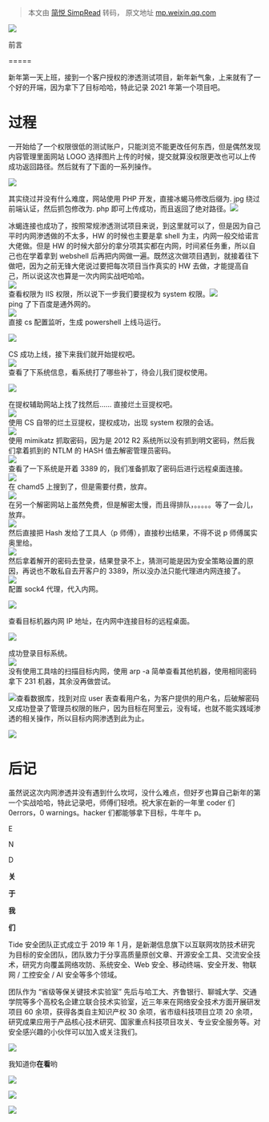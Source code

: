 > 本文由 [简悦 SimpRead](http://ksria.com/simpread/) 转码， 原文地址 [mp.weixin.qq.com](https://mp.weixin.qq.com/s/7cpqiaDxNxoY7ZtyhzU_IQ)

![](https://mmbiz.qpic.cn/mmbiz_png/rTicZ9Hibb6RXu3bXekvbOVFvAicpfFJwIOcQOuakZ6jTmyNoeraLFgI4cibKrDRiaPAljUry4dy4e2zK8lUMyKfkGg/640?wx_fmt=png)

前言  

=====

新年第一天上班，接到一个客户授权的渗透测试项目，新年新气象，上来就有了一个好的开端，因为拿下了目标哈哈，特此记录 2021 年第一个项目吧。

过程
==

一开始给了一个权限很低的测试账户，只能浏览不能更改任何东西，但是偶然发现内容管理里面网站 LOGO 选择图片上传的时候，提交就算没权限更改也可以上传成功返回路径。然后就有了下面的一系列操作。

![](https://mmbiz.qpic.cn/mmbiz_png/rTicZ9Hibb6RWeKyia27aZQibkZMmxonpxe4E9utOic8icHU0XPbdYASwnbia1ib3NgTMSRSibWA2O7toic1icGlTSIF9uSWw/640?wx_fmt=png)

其实绕过并没有什么难度，网站使用 PHP 开发，直接冰蝎马修改后缀为. jpg 绕过前端认证，然后抓包修改为. php 即可上传成功，而且返回了绝对路径。![](https://mmbiz.qpic.cn/mmbiz_png/rTicZ9Hibb6RWeKyia27aZQibkZMmxonpxe4eH861xTDNmiazl1fybVOVbs0PvtAbcCveib8n9tYWlgmIHZd5fR22e1Q/640?wx_fmt=png)

冰蝎连接也成功了，按照常规渗透测试项目来说，到这里就可以了，但是因为自己平时内网渗透做的不太多，HW 的时候也主要是拿 shell 为主，内网一般交给诺言大佬做。但是 HW 的时候大部分的拿分项其实都在内网，时间紧任务重，所以自己也在学着拿到 webshell 后再把内网做一遍。既然这次做项目遇到，就接着往下做吧，因为之前无锋大佬说过要把每次项目当作真实的 HW 去做，才能提高自己，所以说这次也算是一次内网实战吧哈哈。  
![](https://mmbiz.qpic.cn/mmbiz_png/rTicZ9Hibb6RWeKyia27aZQibkZMmxonpxe44bIqkXUwQGTvVfo4hnPZAyKswhOvTWTdPRc65k56XibJG11UOQdk8wQ/640?wx_fmt=png)  
查看权限为 IIS 权限，所以说下一步我们要提权为 system 权限。![](https://mmbiz.qpic.cn/mmbiz_png/rTicZ9Hibb6RWeKyia27aZQibkZMmxonpxe4xiadFe1O4ERpwu7PqmSibtnztYO5OQicM0ondG2BXqu8efH0so8n8pd9A/640?wx_fmt=png)  
ping 了下百度是通外网的。  
![](https://mmbiz.qpic.cn/mmbiz_png/rTicZ9Hibb6RWeKyia27aZQibkZMmxonpxe4Sj1Ylb5DHVWoszSLXI0vaj1UeticUTMRrKpTj8wjLvN4eJ1ibpu5KrvQ/640?wx_fmt=png)  
直接 cs 配置监听，生成 powershell 上线马运行。

![](https://mmbiz.qpic.cn/mmbiz_png/rTicZ9Hibb6RWeKyia27aZQibkZMmxonpxe4WXrlj875EjMU3icRiaERWu8dacFgUCU8icKocUfxevNg8mIvwbwn9icLpw/640?wx_fmt=png)

CS 成功上线，接下来我们就开始提权吧。  
![](https://mmbiz.qpic.cn/mmbiz_png/rTicZ9Hibb6RWeKyia27aZQibkZMmxonpxe40t5RHiaC2vOUffZT3UFwiaibXzyFcVia5A7JesTfrnpnXZsbBcQYrqvIgg/640?wx_fmt=png)  
查看了下系统信息，看系统打了哪些补丁，待会儿我们提权使用。

![](https://mmbiz.qpic.cn/mmbiz_png/rTicZ9Hibb6RWeKyia27aZQibkZMmxonpxe4yn9SKtCL7qiac7vPGlWkbpku29kpqSsKFhy7nonhHvs5X91AGD6qic3A/640?wx_fmt=png)

在提权辅助网站上找了找然后...... 直接烂土豆提权吧。  
![](https://mmbiz.qpic.cn/mmbiz_png/rTicZ9Hibb6RWeKyia27aZQibkZMmxonpxe4glwiaboasorans1yJtI5jnpicE3FZhiats7Nowz0xcKd5EIKNoCnnPYmA/640?wx_fmt=png)  
使用 CS 自带的烂土豆提权，提权成功，出现 system 权限的会话。  
![](https://mmbiz.qpic.cn/mmbiz_png/rTicZ9Hibb6RWeKyia27aZQibkZMmxonpxe4wc66GMYVAOyPGOzQ8NialMBzrNp6uU6P9vRaKmWJ4MYA6nEJxOIxRicA/640?wx_fmt=png)  
使用 mimikatz 抓取密码，因为是 2012 R2 系统所以没有抓到明文密码，然后我们拿着抓到的 NTLM 的 HASH 值去解密管理员密码。  
![](https://mmbiz.qpic.cn/mmbiz_png/rTicZ9Hibb6RWeKyia27aZQibkZMmxonpxe4QbLMn9RI8gic7o7dmcDbyAWqglnetOIeekSkEXP6iaTpkTu3KKADsM0g/640?wx_fmt=png)  
查看了一下系统是开着 3389 的，我们准备抓取了密码后进行远程桌面连接。  
![](https://mmbiz.qpic.cn/mmbiz_png/rTicZ9Hibb6RWeKyia27aZQibkZMmxonpxe43lBibIQd5b3Fnp6Xk0nfOm0aRtYcmok0IdAyXqDbYAQVEnGeEK7OTEw/640?wx_fmt=png)  
在 chamd5 上搜到了，但是需要付费，放弃。  
![](https://mmbiz.qpic.cn/mmbiz_png/rTicZ9Hibb6RWeKyia27aZQibkZMmxonpxe4CmVQvp9DCBt1RvWY4wXKcyGdUaAAn3Uw2jF91fQM42zdC3ic1YI0ckw/640?wx_fmt=png)  
在另一个解密网站上虽然免费，但是解密太慢，而且得排队，。。。。。等了一会儿，放弃。  
![](https://mmbiz.qpic.cn/mmbiz_png/rTicZ9Hibb6RWeKyia27aZQibkZMmxonpxe4Fcmj05n03Vs6ibLlaIfkmgICiaoyib55CwLHHCOagaq46Ay40mvKgvRIQ/640?wx_fmt=png)  
然后直接把 Hash 发给了工具人（p 师傅），直接秒出结果，不得不说 p 师傅属实奥里给。  
![](https://mmbiz.qpic.cn/mmbiz_png/rTicZ9Hibb6RWeKyia27aZQibkZMmxonpxe4nClibGmcYl3uGH9Zg8Kz6xhJjkxIxfgbCGRW8mDA2njz87ZAWAyzNhw/640?wx_fmt=png)  
然后拿着解开的密码去登录，结果登录不上，猜测可能是因为安全策略设置的原因，再说也不敢私自去开客户的 3389，所以没办法只能代理进内网连接了。  
![](https://mmbiz.qpic.cn/mmbiz_png/rTicZ9Hibb6RWeKyia27aZQibkZMmxonpxe4QOXjO4JFLZOLJCFORfyqSjKiaJ1rS6E53NPLEXyiaWRMJflIVnKS6PRA/640?wx_fmt=png)  
配置 sock4 代理，代入内网。

![](https://mmbiz.qpic.cn/mmbiz_png/rTicZ9Hibb6RWeKyia27aZQibkZMmxonpxe4Rt6n0FbCIcibSiaM9WXQrib5990QPfjoBUUXwtlk1bHlBk5GlIcEiagSfQ/640?wx_fmt=png)

查看目标机器内网 IP 地址，在内网中连接目标的远程桌面。

![](https://mmbiz.qpic.cn/mmbiz_png/rTicZ9Hibb6RWeKyia27aZQibkZMmxonpxe4hbYTqcxq6xkhdXHao6A1jktFGPRiaH2w3FrUiaHtc6ibH8tQ6HL1Epv1w/640?wx_fmt=png)

成功登录目标系统。  
![](https://mmbiz.qpic.cn/mmbiz_png/rTicZ9Hibb6RWeKyia27aZQibkZMmxonpxe48L2CS2QvtLoJPF3O0JvjsjoLiaicdso6YjpIFanyQN4QwCplY4Vb6MVw/640?wx_fmt=png)  
没有使用工具啥的扫描目标内网，使用 arp -a 简单查看其他机器，使用相同密码拿下 231 机器，其余没再做尝试。

![](https://mmbiz.qpic.cn/mmbiz_png/rTicZ9Hibb6RWeKyia27aZQibkZMmxonpxe4psqRRLjEJ2bCicVOE9JkCLkXD0YiahCknXFC6281ZJvIgW393OH3CA9g/640?wx_fmt=png)查看数据库，找到对应 user 表查看用户名，为客户提供的用户名，后破解密码又成功登录了管理员权限的账户，因为目标在阿里云，没有域，也就不能实践域渗透的相关操作，所以目标内网渗透到此为止。

![](https://mmbiz.qpic.cn/mmbiz_png/rTicZ9Hibb6RWeKyia27aZQibkZMmxonpxe4YlKricPAcJb4fLzbgLfBeu8h7DW94GEEJeicgQFqOWk1LgmEbBCAXU5A/640?wx_fmt=png)

后记
==

虽然说这次内网渗透并没有遇到什么坎坷，没什么难点，但好歹也算自己新年的第一个实战哈哈，特此记录吧，师傅们轻喷。祝大家在新的一年里 coder 们 0errors，0 warnings。hacker 们都能够拿下目标，牛年牛 p。

E

N

D

**关**

**于**

**我**

**们**

Tide 安全团队正式成立于 2019 年 1 月，是新潮信息旗下以互联网攻防技术研究为目标的安全团队，团队致力于分享高质量原创文章、开源安全工具、交流安全技术，研究方向覆盖网络攻防、系统安全、Web 安全、移动终端、安全开发、物联网 / 工控安全 / AI 安全等多个领域。

团队作为 “省级等保关键技术实验室” 先后与哈工大、齐鲁银行、聊城大学、交通学院等多个高校名企建立联合技术实验室，近三年来在网络安全技术方面开展研发项目 60 余项，获得各类自主知识产权 30 余项，省市级科技项目立项 20 余项，研究成果应用于产品核心技术研究、国家重点科技项目攻关、专业安全服务等。对安全感兴趣的小伙伴可以加入或关注我们。

![](https://mmbiz.qpic.cn/mmbiz_gif/rTicZ9Hibb6RX4MU7S4WB8R6vF3JbUjA7K0ZtOPxqGSo1HGPhTDicQibOro93UYNBOwRPd4EFseGTDsl1tan0ZXcmw/640?wx_fmt=gif)

我知道你**在看**哟

![](https://mmbiz.qpic.cn/mmbiz_png/rTicZ9Hibb6RVJq73PAV8iaQCPQyOPyU8Ogkicew5KMd52mUWzJfFj3dJZvlic64DFticvDw8cFIBUwubIQAkF5IXQtw/640?wx_fmt=png)

![](https://mmbiz.qpic.cn/mmbiz_gif/rTicZ9Hibb6RVJq73PAV8iaQCPQyOPyU8OgTqzpHQhUIM8BG5s07pmhaElGiclG2tlw7ceJtrgVwZepMEpQpdvic1xg/640?wx_fmt=gif)

![](https://mmbiz.qpic.cn/mmbiz_gif/rTicZ9Hibb6RVJq73PAV8iaQCPQyOPyU8Og23eRiaUlSIpFGAOzOUv2fVVWr1ZKozfELyDaWWnpGmfabNTNiblArbdw/640?wx_fmt=gif)